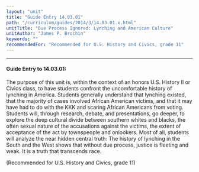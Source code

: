 ```yaml
---
layout: "unit"
title: "Guide Entry 14.03.01"
path: "/curriculum/guides/2014/3/14.03.01.x.html"
unitTitle: "Due Process Ignored: Lynching and American Culture"
unitAuthor: "James P. Brochin"
keywords: ""
recommendedFor: "Recommended for U.S. History and Civics, grade 11"
---
```

<body>
<hr/>
<h4>
Guide Entry to 14.03.01:
</h4>
<p>
The purpose of this unit is, within the context of an honors U.S. History II or Civics class, to have students confront the uncomfortable history of lynching in America. Students generally understand that lynching existed, that the majority of cases involved African American victims, and that it may have had to do with the KKK and scaring African Americans from voting. Students will, through research, debate, and presentations, go deeper, to explore the deep cultural divide between southern whites and blacks, the often sexual nature of the accusations against the victims, the extent of acceptance of the act by townspeople and onlookers. Most of all, students will analyze the near hidden central truth: The history of lynching in the South and the West shows that without due process, justice is fleeting and weak. It is a truth that transcends race.
</p>
<p>
(Recommended for U.S. History and Civics, grade 11)
<b>
</b>
</p>
</body>